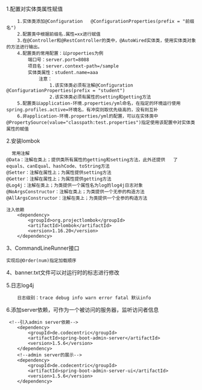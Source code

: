 1.配置对实体类属性赋值

		1.实体类添加@Configuration	@ConfigurationProperties(prefix = "前缀名")
		2.配置类中根据前缀名.属性=xx进行赋值
		3.在@Controller和@RestController的类中，@AutoWired实体类，使用实体类对象的方法进行输出。
		4.配置类的常用配置：以properties为例
			端口号：server.port=8088 
			项目名：server.context-path=/sample
			实体类属性：student.name=aaa 
				注意：
					1.该实体类必须有注解@Configuration	@ConfigurationProperties(prefix = "student")
					2.该实体类必须有属性的setting和getting方法
		5.配置类以application-环境.properties/yml命名，在指定的环境运行使用spring.profiles.active=环境名，有冲突则取优先级高的，没有则互补
		6.非application-环境.properties/yml的配置，可以在实体类中@PropertySource(value="classpath:test.properties")指定使用该配置中对实体类属性的赋值

2.安装lombok

      常用注解
	@Data：注解在类上；提供类所有属性的getting和setting方法，此外还提供   了equals、canEqual、hashCode、toString方法
	@Setter：注解在属性上；为属性提供setting方法
	@Getter：注解在属性上；为属性提供getting方法
	@Log4j：注解在类上；为类提供一个属性名为log的log4j日志对象
	@NoArgsConstructor：注解在类上；为类提供一个无参的构造方法
	@AllArgsConstructor：注解在类上；为类提供一个全参的构造方法
	
    注入依赖
		<dependency>
			<groupId>org.projectlombok</groupId>
			<artifactId>lombok</artifactId>
			<version>1.16.20</version>
		</dependency>	
3、CommandLineRunner接口 

	实现后@Order(num)指定加载顺序
4、banner.txt文件可以对运行时的标志进行修改

5.日志log4j

		日志级别：trace debug info warn error fatal 默认info
		
		
6.添加server依赖，可作为一个被访问的服务器，监听访问者信息

     <!--引入admin server依赖-->
        <dependency>
            <groupId>de.codecentric</groupId>
            <artifactId>spring-boot-admin-server</artifactId>
            <version>1.5.6</version>
        </dependency>
        <!--admin server的展示-->
        <dependency>
            <groupId>de.codecentric</groupId>
            <artifactId>spring-boot-admin-server-ui</artifactId>
            <version>1.5.6</version>
        </dependency>